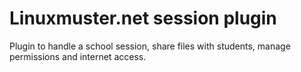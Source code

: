 # Linuxmuster.net session plugin

Plugin to handle a school session, share files with students, manage permissions and internet access.
